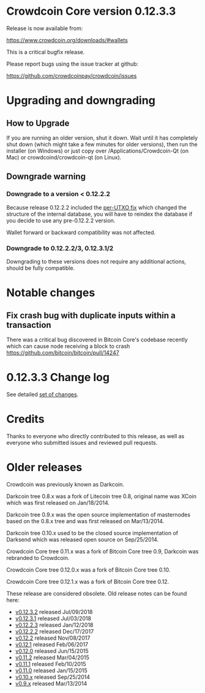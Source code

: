 Crowdcoin Core version 0.12.3.3
==========================

Release is now available from:

  <https://www.crowdcoin.org/downloads/#wallets>

This is a critical bugfix release.

Please report bugs using the issue tracker at github:

  <https://github.com/crowdcoinpay/crowdcoin/issues>


Upgrading and downgrading
=========================

How to Upgrade
--------------

If you are running an older version, shut it down. Wait until it has completely
shut down (which might take a few minutes for older versions), then run the
installer (on Windows) or just copy over /Applications/Crowdcoin-Qt (on Mac) or
crowdcoind/crowdcoin-qt (on Linux).

Downgrade warning
-----------------

### Downgrade to a version < 0.12.2.2

Because release 0.12.2.2 included the [per-UTXO fix](release-notes/crowdcoin/release-notes-0.12.2.2.md#per-utxo-fix)
which changed the structure of the internal database, you will have to reindex
the database if you decide to use any pre-0.12.2.2 version.

Wallet forward or backward compatibility was not affected.

### Downgrade to 0.12.2.2/3, 0.12.3.1/2

Downgrading to these versions does not require any additional actions, should be
fully compatible.


Notable changes
===============

Fix crash bug with duplicate inputs within a transaction
--------------------------------------------------------

There was a critical bug discovered in Bitcoin Core's codebase recently which
can cause node receiving a block to crash https://github.com/bitcoin/bitcoin/pull/14247

0.12.3.3 Change log
===================

See detailed [set of changes](https://github.com/crowdcoinpay/crowdcoin/compare/v0.12.3.2...crowdcoinpay:v0.12.3.3).

Credits
=======

Thanks to everyone who directly contributed to this release,
as well as everyone who submitted issues and reviewed pull requests.


Older releases
==============

Crowdcoin was previously known as Darkcoin.

Darkcoin tree 0.8.x was a fork of Litecoin tree 0.8, original name was XCoin
which was first released on Jan/18/2014.

Darkcoin tree 0.9.x was the open source implementation of masternodes based on
the 0.8.x tree and was first released on Mar/13/2014.

Darkcoin tree 0.10.x used to be the closed source implementation of Darksend
which was released open source on Sep/25/2014.

Crowdcoin Core tree 0.11.x was a fork of Bitcoin Core tree 0.9,
Darkcoin was rebranded to Crowdcoin.

Crowdcoin Core tree 0.12.0.x was a fork of Bitcoin Core tree 0.10.

Crowdcoin Core tree 0.12.1.x was a fork of Bitcoin Core tree 0.12.

These release are considered obsolete. Old release notes can be found here:

- [v0.12.3.2](https://github.com/crowdcoinpay/crowdcoin/blob/master/doc/release-notes/crowdcoin/release-notes-0.12.3.2.md) released Jul/09/2018
- [v0.12.3.1](https://github.com/crowdcoinpay/crowdcoin/blob/master/doc/release-notes/crowdcoin/release-notes-0.12.3.1.md) released Jul/03/2018
- [v0.12.2.3](https://github.com/crowdcoinpay/crowdcoin/blob/master/doc/release-notes/crowdcoin/release-notes-0.12.2.3.md) released Jan/12/2018
- [v0.12.2.2](https://github.com/crowdcoinpay/crowdcoin/blob/master/doc/release-notes/crowdcoin/release-notes-0.12.2.2.md) released Dec/17/2017
- [v0.12.2](https://github.com/crowdcoinpay/crowdcoin/blob/master/doc/release-notes/crowdcoin/release-notes-0.12.2.md) released Nov/08/2017
- [v0.12.1](https://github.com/crowdcoinpay/crowdcoin/blob/master/doc/release-notes/crowdcoin/release-notes-0.12.1.md) released Feb/06/2017
- [v0.12.0](https://github.com/crowdcoinpay/crowdcoin/blob/master/doc/release-notes/crowdcoin/release-notes-0.12.0.md) released Jun/15/2015
- [v0.11.2](https://github.com/crowdcoinpay/crowdcoin/blob/master/doc/release-notes/crowdcoin/release-notes-0.11.2.md) released Mar/04/2015
- [v0.11.1](https://github.com/crowdcoinpay/crowdcoin/blob/master/doc/release-notes/crowdcoin/release-notes-0.11.1.md) released Feb/10/2015
- [v0.11.0](https://github.com/crowdcoinpay/crowdcoin/blob/master/doc/release-notes/crowdcoin/release-notes-0.11.0.md) released Jan/15/2015
- [v0.10.x](https://github.com/crowdcoinpay/crowdcoin/blob/master/doc/release-notes/crowdcoin/release-notes-0.10.0.md) released Sep/25/2014
- [v0.9.x](https://github.com/crowdcoinpay/crowdcoin/blob/master/doc/release-notes/crowdcoin/release-notes-0.9.0.md) released Mar/13/2014

